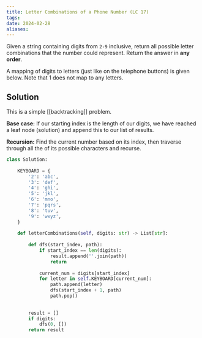 ```yaml
---
title: Letter Combinations of a Phone Number (LC 17)
tags: 
date: 2024-02-28
aliases:
---
```

Given a string containing digits from `2-9` inclusive, return all possible letter combinations that the number could represent. Return the answer in **any order**.

A mapping of digits to letters (just like on the telephone buttons) is given below. Note that 1 does not map to any letters.

## Solution

This is a simple [[backtracking]] problem. 

**Base case:** If our starting index is the length of our digits, we have reached a leaf node (solution) and append this to our list of results.

**Recursion:** Find the current number based on its index, then traverse through all the of its possible characters and recurse.

```python
class Solution:
    
    KEYBOARD = {
        '2': 'abc',
        '3': 'def',
        '4': 'ghi',
        '5': 'jkl',
        '6': 'mno',
        '7': 'pqrs',
        '8': 'tuv',
        '9': 'wxyz',
    }
    
    def letterCombinations(self, digits: str) -> List[str]:
        
        def dfs(start_index, path):
            if start_index == len(digits):
                result.append(''.join(path))
                return
            
            current_num = digits[start_index]
            for letter in self.KEYBOARD[current_num]:
                path.append(letter)
                dfs(start_index + 1, path)
                path.pop()
            
            
        result = []
        if digits:
            dfs(0, [])
        return result
```